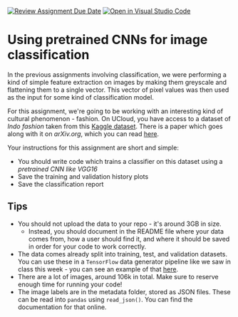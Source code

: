 [![Review Assignment Due Date](https://classroom.github.com/assets/deadline-readme-button-24ddc0f5d75046c5622901739e7c5dd533143b0c8e959d652212380cedb1ea36.svg)](https://classroom.github.com/a/Aj7Sf-j_)
[![Open in Visual Studio Code](https://classroom.github.com/assets/open-in-vscode-718a45dd9cf7e7f842a935f5ebbe5719a5e09af4491e668f4dbf3b35d5cca122.svg)](https://classroom.github.com/online_ide?assignment_repo_id=10865375&assignment_repo_type=AssignmentRepo)
# Using pretrained CNNs for image classification

In the previous assignments involving classification, we were performing a kind of simple feature extraction on images by making them greyscale and flattening them to a single vector. This vector of pixel values was then used as the input for some kind of classification model.

For this assignment, we're going to be working with an interesting kind of cultural phenomenon - fashion. On UCloud, you have access to a dataset of *Indo fashion* taken from this [Kaggle dataset](https://www.kaggle.com/datasets/validmodel/indo-fashion-dataset). There is a paper which goes along with it on *arXiv.org*, which you can read [here](https://arxiv.org/abs/2104.02830).

Your instructions for this assignment are short and simple:

- You should write code which trains a classifier on this dataset using a *pretrained CNN like VGG16*
- Save the training and validation history plots
- Save the classification report

## Tips

- You should not upload the data to your repo - it's around 3GB in size.
  - Instead, you should document in the README file where your data comes from, how a user should find it, and where it should be saved in order for your code to work correctly.
- The data comes already split into training, test, and validation datasets. You can use these in a ```TensorFlow``` data generator pipeline like we saw in class this week - you can see an example of that [here](https://stackoverflow.com/questions/42443936/keras-split-train-test-set-when-using-imagedatagenerator).
- There are a lot of images, around 106k in total. Make sure to reserve enough time for running your code!
- The image labels are in the metadata folder, stored as JSON files. These can be read into ```pandas``` using ```read_json()```. You can find the documentation for that online.